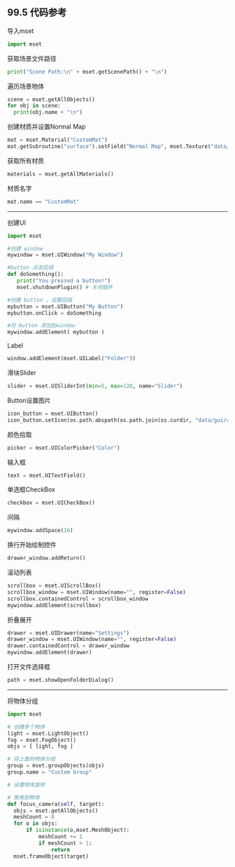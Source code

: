## 99.5 代码参考

导入mset
```python
import mset
```

获取场景文件路径
```python
print("Scene Path:\n" + mset.getScenePath() + "\n")
```

遍历场景物体
```python
scene = mset.getAllObjects()
for obj in scene:
  print(obj.name + "\n")
```

创建材质并设置Normal Map
```python
mat = mset.Material("CustomMat")
mat.getSubroutine("surface").setField("Normal Map", mset.Texture("data/gui/title/loginwindow.png"))
```
获取所有材质
```python
materials = mset.getAllMaterials()
```

材质名字
```python
mat.name == "CustomMat"
```

----
创建UI

```python
import mset

#创建 window
mywindow = mset.UIWindow("My Window")

#button 点击回调
def doSomething():
   print("You pressed a button!")
   mset.shutdownPlugin() # 关闭插件

#创建 button ，设置回调
mybutton = mset.UIButton("My Button")
mybutton.onClick = doSomething

#将 button 添加到window
mywindow.addElement( mybutton )
```

Label
```python
window.addElement(mset.UILabel("Folder"))
```

滑块Slider
```python
slider = mset.UISliderInt(min=5, max=128, name="Slider")
```

Button设置图片
```python
icon_button = mset.UIButton()
icon_button.setIcon(os.path.abspath(os.path.join(os.curdir, "data/gui/control/animationplay.tga")))
```

颜色拾取
```python
picker = mset.UIColorPicker("Color")
```

输入框
```python
text = mset.UITextField()
```

单选框CheckBox
```python
checkbox = mset.UICheckBox()
```

间隔
```python
mywindow.addSpace(16)
```

换行开始绘制控件
```python
drawer_window.addReturn()
```

滚动列表
```python
scrollbox = mset.UIScrollBox()
scrollbox_window = mset.UIWindow(name="", register=False)
scrollbox.containedControl = scrollbox_window
mywindow.addElement(scrollbox)
```

折叠展开
```python
drawer = mset.UIDrawer(name="Settings")
drawer_window = mset.UIWindow(name="", register=False)
drawer.containedControl = drawer_window
mywindow.addElement(drawer)
```

打开文件选择框
```python
path = mset.showOpenFolderDialog()
```

----

将物体分组
```python
import mset

# 创建多个物体
light = mset.LightObject()
fog = mset.FogObject()
objs = [ light, fog ]

# 将上面的物体分组
group = mset.groupObjects(objs)
group.name = "Custom Group"
```

```python
# 设置物体旋转

```

```python
# 聚焦到物体
def focus_camera(self, target):
  objs = mset.getAllObjects()
  meshCount = 0
  for o in objs:
      if isinstance(o,mset.MeshObject):
          meshCount += 1
          if meshCount > 1:
              return
  mset.frameObject(target)
```
